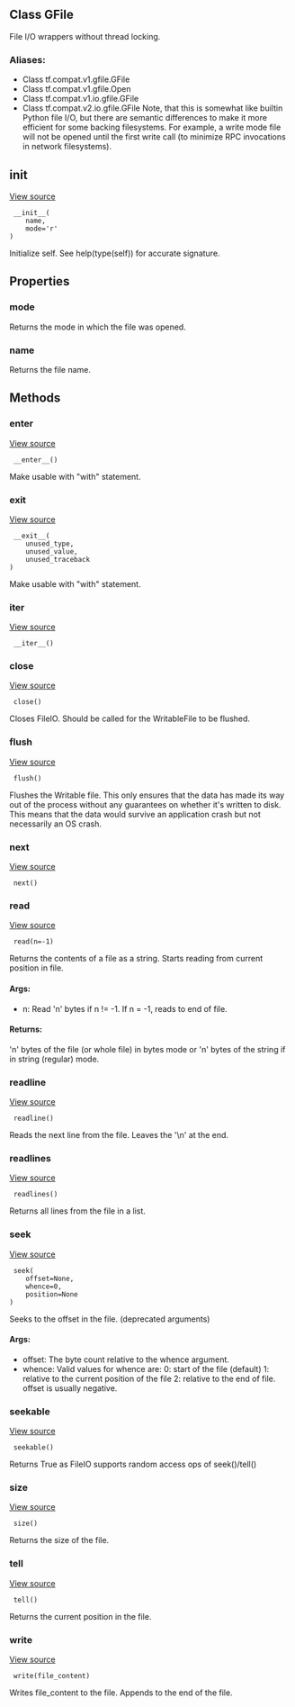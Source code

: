 ## Class GFile
File I/O wrappers without thread locking.
### Aliases:
- Class tf.compat.v1.gfile.GFile
- Class tf.compat.v1.gfile.Open
- Class tf.compat.v1.io.gfile.GFile
- Class tf.compat.v2.io.gfile.GFile
Note, that this is somewhat like builtin Python file I/O, but there are semantic differences to make it more efficient for some backing filesystems. For example, a write mode file will not be opened until the first write call (to minimize RPC invocations in network filesystems).
## __init__
[View source](https://github.com/tensorflow/tensorflow/blob/r2.0/tensorflow/python/platform/gfile.py#L51-L52)


```
 __init__(
    name,
    mode='r'
)
```
Initialize self. See help(type(self)) for accurate signature.
## Properties
### mode
Returns the mode in which the file was opened.
### name
Returns the file name.
## Methods
### __enter__
[View source](https://github.com/tensorflow/tensorflow/blob/r2.0/tensorflow/python/lib/io/file_io.py#L202-L204)


```
 __enter__()
```
Make usable with "with" statement.
### __exit__
[View source](https://github.com/tensorflow/tensorflow/blob/r2.0/tensorflow/python/lib/io/file_io.py#L206-L208)


```
 __exit__(
    unused_type,
    unused_value,
    unused_traceback
)
```
Make usable with "with" statement.
### __iter__
[View source](https://github.com/tensorflow/tensorflow/blob/r2.0/tensorflow/python/lib/io/file_io.py#L210-L211)


```
 __iter__()
```
### close
[View source](https://github.com/tensorflow/tensorflow/blob/r2.0/tensorflow/python/lib/io/file_io.py#L234-L241)


```
 close()
```
Closes FileIO. Should be called for the WritableFile to be flushed.
### flush
[View source](https://github.com/tensorflow/tensorflow/blob/r2.0/tensorflow/python/lib/io/file_io.py#L222-L232)


```
 flush()
```
Flushes the Writable file.
This only ensures that the data has made its way out of the process without any guarantees on whether it's written to disk. This means that the data would survive an application crash but not necessarily an OS crash.
### next
[View source](https://github.com/tensorflow/tensorflow/blob/r2.0/tensorflow/python/lib/io/file_io.py#L213-L217)


```
 next()
```
### read
[View source](https://github.com/tensorflow/tensorflow/blob/r2.0/tensorflow/python/lib/io/file_io.py#L110-L128)


```
 read(n=-1)
```
Returns the contents of a file as a string.
Starts reading from current position in file.
#### Args:
- n: Read 'n' bytes if n != -1. If n = -1, reads to end of file.
#### Returns:
'n' bytes of the file (or whole file) in bytes mode or 'n' bytes of the string if in string (regular) mode.
### readline
[View source](https://github.com/tensorflow/tensorflow/blob/r2.0/tensorflow/python/lib/io/file_io.py#L176-L179)


```
 readline()
```
Reads the next line from the file. Leaves the '\n' at the end.
### readlines
[View source](https://github.com/tensorflow/tensorflow/blob/r2.0/tensorflow/python/lib/io/file_io.py#L181-L190)


```
 readlines()
```
Returns all lines from the file in a list.
### seek
[View source](https://github.com/tensorflow/tensorflow/blob/r2.0/tensorflow/python/lib/io/file_io.py#L130-L174)


```
 seek(
    offset=None,
    whence=0,
    position=None
)
```
Seeks to the offset in the file. (deprecated arguments)
#### Args:
- offset: The byte count relative to the whence argument.
- whence: Valid values for whence are: 0: start of the file (default) 1: relative to the current position of the file 2: relative to the end of file. offset is usually negative.
### seekable
[View source](https://github.com/tensorflow/tensorflow/blob/r2.0/tensorflow/python/lib/io/file_io.py#L243-L245)


```
 seekable()
```
Returns True as FileIO supports random access ops of seek()/tell()
### size
[View source](https://github.com/tensorflow/tensorflow/blob/r2.0/tensorflow/python/lib/io/file_io.py#L100-L102)


```
 size()
```
Returns the size of the file.
### tell
[View source](https://github.com/tensorflow/tensorflow/blob/r2.0/tensorflow/python/lib/io/file_io.py#L192-L200)


```
 tell()
```
Returns the current position in the file.
### write
[View source](https://github.com/tensorflow/tensorflow/blob/r2.0/tensorflow/python/lib/io/file_io.py#L104-L108)


```
 write(file_content)
```
Writes file_content to the file. Appends to the end of the file.
